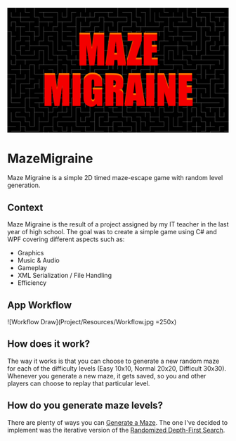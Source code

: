 ![Menu Cover](Project/Resources/MMCover.png)



# MazeMigraine
Maze Migraine is a simple 2D timed maze-escape game with random level generation.


## Context
Maze Migraine is the result of a project assigned by my IT teacher in the last year of high school.
The goal was to create a simple game using C# and WPF covering different aspects such as:
- Graphics
- Music & Audio
- Gameplay
- XML Serialization / File Handling
- Efficiency


## App Workflow
![Workflow Draw](Project/Resources/Workflow.jpg =250x)

## How does it work?
The way it works is that you can choose to generate a new random maze for each of the difficulty levels
(Easy 10x10, Normal 20x20, Difficult 30x30). Whenever you generate a new maze, it gets saved, so you and
other players can choose to replay that particular level.


## How do you generate maze levels?
There are plenty of ways you can [Generate a Maze](https://en.wikipedia.org/wiki/Maze_generation_algorithm).
The one I've decided to implement was the iterative version of the [Randomized Depth-First Search](https://en.wikipedia.org/wiki/Maze_generation_algorithm#Randomized_depth-first_search).

